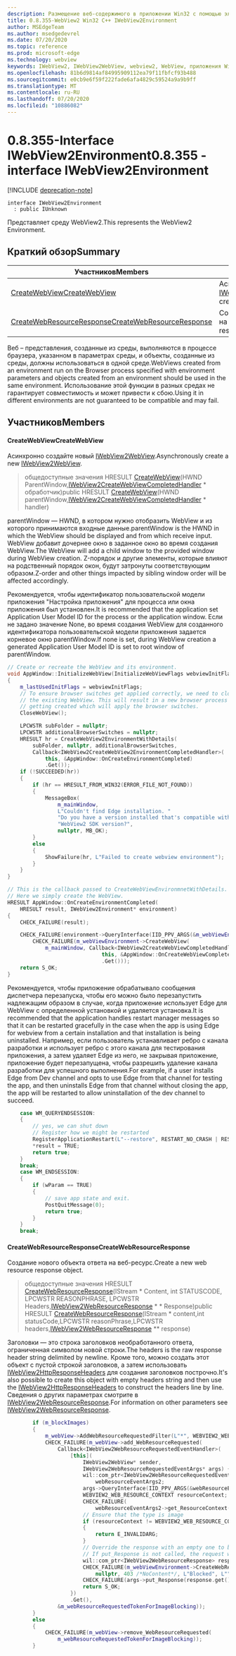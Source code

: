 ```yaml
---
description: Размещение веб-содержимого в приложении Win32 с помощью элемента управления Microsoft Edge WebView2
title: 0.8.355-WebView2 Win32 C++ IWebView2Environment
author: MSEdgeTeam
ms.author: msedgedevrel
ms.date: 07/20/2020
ms.topic: reference
ms.prod: microsoft-edge
ms.technology: webview
keywords: IWebView2, IWebView2WebView, webview2, WebView, приложения Win32, Win32, EDGE
ms.openlocfilehash: 81b6d9814af84995909112ea79f11fbfcf93b488
ms.sourcegitcommit: e0cb9e6f59f222fade6afa4829c59524a9a9b9ff
ms.translationtype: MT
ms.contentlocale: ru-RU
ms.lasthandoff: 07/20/2020
ms.locfileid: "10886082"
---
```

# <span data-ttu-id="1c25f-104">0.8.355-Interface IWebView2Environment</span><span class="sxs-lookup"><span data-stu-id="1c25f-104">0.8.355 - interface IWebView2Environment</span></span> 

[!INCLUDE [deprecation-note](../../includes/deprecation-note.md)]

```
interface IWebView2Environment
  : public IUnknown
```

<span data-ttu-id="1c25f-105">Представляет среду WebView2.</span><span class="sxs-lookup"><span data-stu-id="1c25f-105">This represents the WebView2 Environment.</span></span>

## <span data-ttu-id="1c25f-106">Краткий обзор</span><span class="sxs-lookup"><span data-stu-id="1c25f-106">Summary</span></span>

 <span data-ttu-id="1c25f-107">Участников</span><span class="sxs-lookup"><span data-stu-id="1c25f-107">Members</span></span>                        | <span data-ttu-id="1c25f-108">Описания</span><span class="sxs-lookup"><span data-stu-id="1c25f-108">Descriptions</span></span>
--------------------------------|---------------------------------------------
[<span data-ttu-id="1c25f-109">CreateWebView</span><span class="sxs-lookup"><span data-stu-id="1c25f-109">CreateWebView</span></span>](#createwebview) | <span data-ttu-id="1c25f-110">Асинхронно создайте новый [IWebView2WebView](IWebView2WebView.md).</span><span class="sxs-lookup"><span data-stu-id="1c25f-110">Asynchronously create a new [IWebView2WebView](IWebView2WebView.md).</span></span>
[<span data-ttu-id="1c25f-111">CreateWebResourceResponse</span><span class="sxs-lookup"><span data-stu-id="1c25f-111">CreateWebResourceResponse</span></span>](#createwebresourceresponse) | <span data-ttu-id="1c25f-112">Создание нового объекта ответа на веб-ресурс.</span><span class="sxs-lookup"><span data-stu-id="1c25f-112">Create a new web resource response object.</span></span>

<span data-ttu-id="1c25f-113">Веб – представления, созданные из среды, выполняются в процессе браузера, указанном в параметрах среды, и объекты, созданные из среды, должны использоваться в одной среде.</span><span class="sxs-lookup"><span data-stu-id="1c25f-113">WebViews created from an environment run on the Browser process specified with environment parameters and objects created from an environment should be used in the same environment.</span></span> <span data-ttu-id="1c25f-114">Использование этой функции в разных средах не гарантирует совместимость и может привести к сбою.</span><span class="sxs-lookup"><span data-stu-id="1c25f-114">Using it in different environments are not guaranteed to be compatible and may fail.</span></span>

## <span data-ttu-id="1c25f-115">Участников</span><span class="sxs-lookup"><span data-stu-id="1c25f-115">Members</span></span>

#### <span data-ttu-id="1c25f-116">CreateWebView</span><span class="sxs-lookup"><span data-stu-id="1c25f-116">CreateWebView</span></span> 

<span data-ttu-id="1c25f-117">Асинхронно создайте новый [IWebView2WebView](IWebView2WebView.md).</span><span class="sxs-lookup"><span data-stu-id="1c25f-117">Asynchronously create a new [IWebView2WebView](IWebView2WebView.md).</span></span>

> <span data-ttu-id="1c25f-118">общедоступные значения HRESULT [CreateWebView](#createwebview)(HWND ParentWindow,[IWebView2CreateWebViewCompletedHandler](IWebView2CreateWebViewCompletedHandler.md) \* обработчик)</span><span class="sxs-lookup"><span data-stu-id="1c25f-118">public HRESULT [CreateWebView](#createwebview)(HWND parentWindow,[IWebView2CreateWebViewCompletedHandler](IWebView2CreateWebViewCompletedHandler.md) \* handler)</span></span>

<span data-ttu-id="1c25f-119">parentWindow — HWND, в котором нужно отобразить WebView и из которого принимаются входные данные.</span><span class="sxs-lookup"><span data-stu-id="1c25f-119">parentWindow is the HWND in which the WebView should be displayed and from which receive input.</span></span> <span data-ttu-id="1c25f-120">WebView добавит дочернее окно в заданное окно во время создания WebView.</span><span class="sxs-lookup"><span data-stu-id="1c25f-120">The WebView will add a child window to the provided window during WebView creation.</span></span> <span data-ttu-id="1c25f-121">Z-порядок и другие элементы, которые влияют на родственный порядок окон, будут затронуты соответствующим образом.</span><span class="sxs-lookup"><span data-stu-id="1c25f-121">Z-order and other things impacted by sibling window order will be affected accordingly.</span></span>

<span data-ttu-id="1c25f-122">Рекомендуется, чтобы идентификатор пользовательской модели приложения "Настройка приложения" для процесса или окна приложения был установлен.</span><span class="sxs-lookup"><span data-stu-id="1c25f-122">It is recommended that the application set Application User Model ID for the process or the application window.</span></span> <span data-ttu-id="1c25f-123">Если не задано значение None, во время создания WebView для созданного идентификатора пользовательской модели приложения задается корневое окно parentWindow.</span><span class="sxs-lookup"><span data-stu-id="1c25f-123">If none is set, during WebView creation a generated Application User Model ID is set to root window of parentWindow.</span></span> 

```cpp
// Create or recreate the WebView and its environment.
void AppWindow::InitializeWebView(InitializeWebViewFlags webviewInitFlags)
{
    m_lastUsedInitFlags = webviewInitFlags;
    // To ensure browser switches get applied correctly, we need to close
    // the existing WebView. This will result in a new browser process
    // getting created which will apply the browser switches.
    CloseWebView();

    LPCWSTR subFolder = nullptr;
    LPCWSTR additionalBrowserSwitches = nullptr;
    HRESULT hr = CreateWebView2EnvironmentWithDetails(
        subFolder, nullptr, additionalBrowserSwitches,
        Callback<IWebView2CreateWebView2EnvironmentCompletedHandler>(
            this, &AppWindow::OnCreateEnvironmentCompleted)
            .Get());
    if (!SUCCEEDED(hr))
    {
        if (hr == HRESULT_FROM_WIN32(ERROR_FILE_NOT_FOUND))
        {
            MessageBox(
                m_mainWindow,
                L"Couldn't find Edge installation. "
                "Do you have a version installed that's compatible with this "
                "WebView2 SDK version?",
                nullptr, MB_OK);
        }
        else
        {
            ShowFailure(hr, L"Failed to create webview environment");
        }
    }
}

// This is the callback passed to CreateWebViewEnvironmnetWithDetails.
// Here we simply create the WebView.
HRESULT AppWindow::OnCreateEnvironmentCompleted(
    HRESULT result, IWebView2Environment* environment)
{
    CHECK_FAILURE(result);

    CHECK_FAILURE(environment->QueryInterface(IID_PPV_ARGS(&m_webViewEnvironment)));
        CHECK_FAILURE(m_webViewEnvironment->CreateWebView(
            m_mainWindow, Callback<IWebView2CreateWebViewCompletedHandler>(
                              this, &AppWindow::OnCreateWebViewCompleted)
                              .Get()));
    return S_OK;
}
```

 <span data-ttu-id="1c25f-124">Рекомендуется, чтобы приложение обрабатывало сообщения диспетчера перезапуска, чтобы его можно было перезапустить надлежащим образом в случае, когда приложение использует Edge для WebView с определенной установкой и удаляется установка.</span><span class="sxs-lookup"><span data-stu-id="1c25f-124">It is recommended that the application handles restart manager messages so that it can be restarted gracefully in the case when the app is using Edge for webview from a certain installation and that installation is being uninstalled.</span></span> <span data-ttu-id="1c25f-125">Например, если пользователь устанавливает ребро с канала разработки и использует ребро с этого канала для тестирования приложения, а затем удаляет Edge из него, не закрывая приложение, приложение будет перезапущена, чтобы разрешить удаление канала разработки для успешного выполнения.</span><span class="sxs-lookup"><span data-stu-id="1c25f-125">For example, if a user installs Edge from Dev channel and opts to use Edge from that channel for testing the app, and then uninstalls Edge from that channel without closing the app, the app will be restarted to allow uninstallation of the dev channel to succeed.</span></span> 

```cpp
    case WM_QUERYENDSESSION:
    {
        // yes, we can shut down
        // Register how we might be restarted
        RegisterApplicationRestart(L"--restore", RESTART_NO_CRASH | RESTART_NO_HANG);
        *result = TRUE;
        return true;
    }
    break;
    case WM_ENDSESSION:
    {
        if (wParam == TRUE)
        {
            // save app state and exit.
            PostQuitMessage(0);
            return true;
        }
    }
    break;
```

#### <span data-ttu-id="1c25f-126">CreateWebResourceResponse</span><span class="sxs-lookup"><span data-stu-id="1c25f-126">CreateWebResourceResponse</span></span> 

<span data-ttu-id="1c25f-127">Создание нового объекта ответа на веб-ресурс.</span><span class="sxs-lookup"><span data-stu-id="1c25f-127">Create a new web resource response object.</span></span>

> <span data-ttu-id="1c25f-128">общедоступные значения HRESULT [CreateWebResourceResponse](#createwebresourceresponse)(IStream \* Content, int STATUSCODE, LPCWSTR REASONPHRASE, LPCWSTR Headers,[IWebView2WebResourceResponse](IWebView2WebResourceResponse.md) \* \* Response)</span><span class="sxs-lookup"><span data-stu-id="1c25f-128">public HRESULT [CreateWebResourceResponse](#createwebresourceresponse)(IStream \* content,int statusCode,LPCWSTR reasonPhrase,LPCWSTR headers,[IWebView2WebResourceResponse](IWebView2WebResourceResponse.md) \*\* response)</span></span>

<span data-ttu-id="1c25f-129">Заголовки — это строка заголовков необработанного ответа, ограниченная символом новой строки.</span><span class="sxs-lookup"><span data-stu-id="1c25f-129">The headers is the raw response header string delimited by newline.</span></span> <span data-ttu-id="1c25f-130">Кроме того, можно создать этот объект с пустой строкой заголовков, а затем использовать [IWebView2HttpResponseHeaders](IWebView2HttpResponseHeaders.md) для создания заголовков построчно.</span><span class="sxs-lookup"><span data-stu-id="1c25f-130">It's also possible to create this object with empty headers string and then use the [IWebView2HttpResponseHeaders](IWebView2HttpResponseHeaders.md) to construct the headers line by line.</span></span> <span data-ttu-id="1c25f-131">Сведения о других параметрах смотрите в [IWebView2WebResourceResponse](IWebView2WebResourceResponse.md).</span><span class="sxs-lookup"><span data-stu-id="1c25f-131">For information on other parameters see [IWebView2WebResourceResponse](IWebView2WebResourceResponse.md).</span></span>

```cpp
        if (m_blockImages)
        {
            m_webView->AddWebResourceRequestedFilter(L"*", WEBVIEW2_WEB_RESOURCE_CONTEXT_IMAGE);
            CHECK_FAILURE(m_webView->add_WebResourceRequested(
                Callback<IWebView2WebResourceRequestedEventHandler>(
                    [this](
                        IWebView2WebView* sender,
                        IWebView2WebResourceRequestedEventArgs* args) {
                        wil::com_ptr<IWebView2WebResourceRequestedEventArgs2>
                            webResourceEventArgs2;
                        args->QueryInterface(IID_PPV_ARGS(&webResourceEventArgs2));
                        WEBVIEW2_WEB_RESOURCE_CONTEXT resourceContext;
                        CHECK_FAILURE(
                            webResourceEventArgs2->get_ResourceContext(&resourceContext));
                        // Ensure that the type is image
                        if (resourceContext != WEBVIEW2_WEB_RESOURCE_CONTEXT_IMAGE)
                        {
                            return E_INVALIDARG;
                        }
                        // Override the response with an empty one to block the image.
                        // If put_Response is not called, the request will continue as normal.
                        wil::com_ptr<IWebView2WebResourceResponse> response;
                        CHECK_FAILURE(m_webViewEnvironment->CreateWebResourceResponse(
                            nullptr, 403 /*NoContent*/, L"Blocked", L"", &response));
                        CHECK_FAILURE(args->put_Response(response.get()));
                        return S_OK;
                    })
                    .Get(),
                &m_webResourceRequestedTokenForImageBlocking));
        }
        else
        {
            CHECK_FAILURE(m_webView->remove_WebResourceRequested(
                m_webResourceRequestedTokenForImageBlocking));
        }
```

